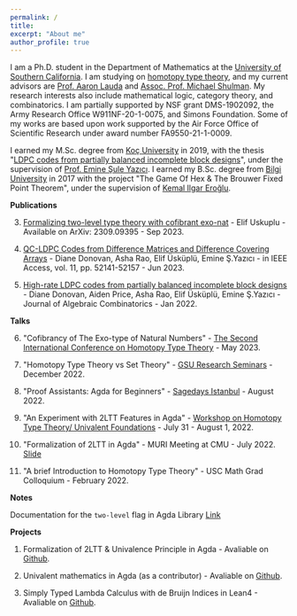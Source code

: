 ```yaml
---
permalink: /
title: 
excerpt: "About me"
author_profile: true
---
```


I am a Ph.D. student in the Department of Mathematics at the [University of Southern California](https://dornsife.usc.edu/mathematics/). I am studying on [homotopy type theory](https://ncatlab.org/nlab/show/homotopy+type+theory), and my current advisors are [Prof. Aaron Lauda](https://sites.google.com/view/lauda-home/home) and [Assoc. Prof. Michael Shulman](https://home.sandiego.edu/~shulman/). My research interests also include mathematical logic, category theory, and combinatorics. I am partially supported by NSF grant DMS-1902092, the Army Research Office W911NF-20-1-0075, and Simons Foundation. Some of my works are based upon work supported by the Air Force Office of Scientific Research under award number FA9550-21-1-0009.

I earned my M.Sc. degree from [Koç University](https://science.ku.edu.tr/en/departments/mathematics/about/) in 2019, with the thesis "[LDPC codes from partially balanced incomplete block designs](https://tez.yok.gov.tr/UlusalTezMerkezi/TezGoster?key=npGs9H39x7G6401x51yqpNXM5uk3K2hJLEjxTCkRKdmxpBXGIA-yZyLf6Ca4yhy6)", under the supervision of [Prof. Emine Şule Yazıcı](http://home.ku.edu.tr/~eyazici/). I earned my B.Sc. degree from [Bilgi University](https://www.bilgi.edu.tr/en/academic/faculty-of-engineering-and-natural-sciences/mathematics/) in 2017 with the project "The Game Of Hex & The Brouwer Fixed Point Theorem", under the supervision of [Kemal Ilgar Eroğlu](https://www.bilgi.edu.tr/en/academic/staff/kemal-ilgar-eroglu/). 


**Publications**

3) [Formalizing two-level type theory with cofibrant exo-nat](https://arxiv.org/abs/2309.09395) - Elif Uskuplu - Available on ArXiv: 2309.09395 - Sep 2023. 

2) [QC-LDPC Codes from Difference Matrices and Difference Covering Arrays](https://ieeexplore.ieee.org/document/10131907) - Diane Donovan, Asha Rao, Elif Üsküplü, Emine Ş.Yazıcı - in IEEE Access, vol. 11, pp. 52141-52157 - Jun 2023.

1) [High-rate LDPC codes from partially balanced incomplete block designs](https://link.springer.com/article/10.1007/s10801-021-01111-0) - Diane Donovan, Aiden Price, Asha Rao, Elif Üsküplü, Emine Ş.Yazıcı - Journal of Algebraic Combinatorics - Jan 2022.


**Talks**

6) "Cofibrancy of The Exo-type of Natural Numbers" - [The Second International Conference on Homotopy Type Theory](https://hott.github.io/HoTT-2023//) - May 2023.

5) "Homotopy Type Theory vs Set Theory" - [GSU Research Seminars](http://math.gsu.edu.tr/seminar.html) - December 2022.

4) "Proof Assistants: Agda for Beginners" - [Sagedays Istanbul](https://wiki.sagemath.org/days113) - August 2022.

3) "An Experiment with 2LTT Features in Agda" - [Workshop on Homotopy Type Theory/ Univalent Foundations](https://hott-uf.github.io/2022/) - July 31 - August 1, 2022.

2) "Formalization of 2LTT in Agda" - MURI Meeting at CMU - July 2022. [Slide](https://elifuskuplu.github.io/files/elif-2ltt.pdf)  

1) "A brief Introduction to Homotopy Type Theory" - USC Math Grad Colloquium - February 2022. 


**Notes**

Documentation for the `two-level` flag in Agda Library [Link](https://agda.readthedocs.io/en/latest/language/two-level.html)

**Projects**

1) Formalization of 2LTT & Univalence Principle in Agda - Avaliable on [Github](https://github.com/ElifUskuplu/2LTT-Agda).
 
2) Univalent mathematics in Agda (as a contributor) - Avaliable on [Github](https://github.com/UniMath/agda-unimath).

3) Simply Typed Lambda Calculus with de Bruijn Indices in Lean4 - Avaliable on [Github](https://github.com/ElifUskuplu/Stlc_deBruijn).
